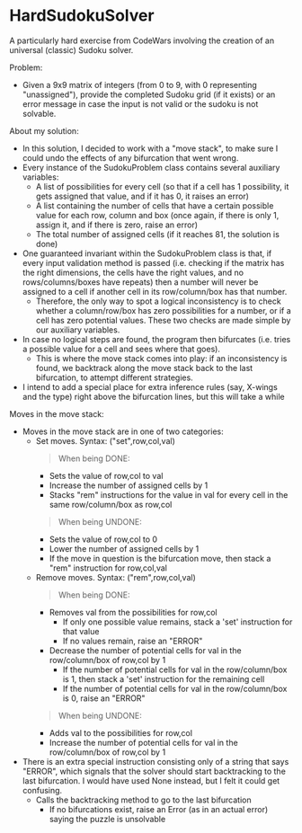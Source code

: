 # HardSudokuSolver
A particularly hard exercise from CodeWars involving the creation of an universal (classic) Sudoku solver.

Problem:
  - Given a 9x9 matrix of integers (from 0 to 9, with 0 representing "unassigned"), provide the completed Sudoku grid (if it exists) or
    an error message in case the input is not valid or the sudoku is not solvable.
    
About my solution:
  - In this solution, I decided to work with a "move stack", to make sure I could undo the effects of any bifurcation that went wrong.
  - Every instance of the SudokuProblem class contains several auxiliary variables:
    - A list of possibilities for every cell (so that if a cell has 1 possibility, it gets assigned that value, and if it has 0, it raises an error)
    - A list containing the number of cells that have a certain possible value for each row, column and box (once again, if there is only 1, assign it,
      and if there is zero, raise an error)
    - The total number of assigned cells (if it reaches 81, the solution is done)
  - One guaranteed invariant within the SudokuProblem class is that, if every input validation method is passed 
    (i.e. checking if the matrix has the right dimensions, the cells have the right values, and no rows/columns/boxes have repeats)
    then a number will never be assigned to a cell if another cell in its row/column/box has that number.
    - Therefore, the only way to spot a logical inconsistency is to check whether a column/row/box has zero possibilities for a number, or if a cell
      has zero potential values. These two checks are made simple by our auxiliary variables.
  - In case no logical steps are found, the program then bifurcates (i.e. tries a possible value for a cell and sees where that goes).
    - This is where the move stack comes into play: if an inconsistency is found, we backtrack along the move stack back to the last bifurcation, to
      attempt different strategies.
  - I intend to add a special place for extra inference rules (say, X-wings and the type) right above the bifurcation lines, but this will take a while
      
Moves in the move stack:
  - Moves in the move stack are in one of two categories:
    - Set moves. Syntax: ("set",row,col,val)
      > When being DONE:
      - Sets the value of row,col to val
      - Increase the number of assigned cells by 1
      - Stacks "rem" instructions for the value in val for every cell in the same row/column/box as row,col
      > When being UNDONE:
      - Sets the value of row,col to 0
      - Lower the number of assigned cells by 1
      - If the move in question is the bifurcation move, then stack a "rem" instruction for row,col,val
    - Remove moves. Syntax: ("rem",row,col,val)
      > When being DONE:
      - Removes val from the possibilities for row,col
        - If only one possible value remains, stack a 'set' instruction for that value
        - If no values remain, raise an "ERROR"  
      - Decrease the number of potential cells for val in the row/column/box of row,col by 1
        - If the number of potential cells for val in the row/column/box is 1, then stack a 'set' instruction for the remaining cell
        - If the number of potential cells for val in the row/column/box is 0, raise an "ERROR"
      > When being UNDONE:
      - Adds val to the possibilities for row,col
      - Increase the number of potential cells for val in the row/column/box of row,col by 1
  - There is an extra special instruction consisting only of a string that says "ERROR", which signals that the solver should start
    backtracking to the last bifurcation. I would have used None instead, but I felt it could get confusing.
    - Calls the backtracking method to go to the last bifurcation
      - If no bifurcations exist, raise an Error (as in an actual error) saying the puzzle is unsolvable
